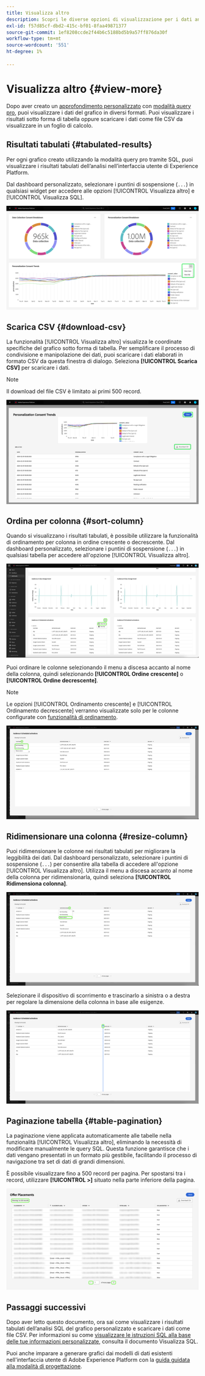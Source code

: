 ```yaml
---
title: Visualizza altro
description: Scopri le diverse opzioni di visualizzazione per i dati analizzati SQL. Dal dashboard personalizzato è possibile visualizzare i risultati tabulati dell’analisi o scaricare i dati elaborati in formato CSV.
exl-id: f57d85cf-dbd2-415c-bf01-8faa49871377
source-git-commit: 1ef8208ccde2f44b6c5188bd5b9a57ff876da30f
workflow-type: tm+mt
source-wordcount: '551'
ht-degree: 1%

---
```


# Visualizza altro {#view-more}

Dopo aver creato un [approfondimento personalizzato](../sql-insights/overview.md) con [modalità query pro](./overview.md), puoi visualizzare i dati del grafico in diversi formati. Puoi visualizzare i risultati sotto forma di tabella oppure scaricare i dati come file CSV da visualizzare in un foglio di calcolo.

## Risultati tabulati {#tabulated-results}

Per ogni grafico creato utilizzando la modalità query pro tramite SQL, puoi visualizzare i risultati tabulati dell’analisi nell’interfaccia utente di Experience Platform.

Dal dashboard personalizzato, selezionare i puntini di sospensione (`...`) in qualsiasi widget per accedere alle opzioni [!UICONTROL Visualizza altro] e [!UICONTROL Visualizza SQL].

![Dashboard personalizzato con il menu a discesa dei puntini di sospensione di un approfondimento e le opzioni Visualizza altro e Visualizza SQL evidenziate.](../../images/sql-insights/ellipses-dropdown.png)

## Scarica CSV {#download-csv}

La funzionalità [!UICONTROL Visualizza altro] visualizza le coordinate specifiche del grafico sotto forma di tabella. Per semplificare il processo di condivisione e manipolazione dei dati, puoi scaricare i dati elaborati in formato CSV da questa finestra di dialogo. Seleziona **[!UICONTROL Scarica CSV]** per scaricare i dati.

>[!NOTE]
>
>Il download del file CSV è limitato ai primi 500 record.

![Una finestra di dialogo che visualizza un&#39;anteprima delle informazioni e dei risultati tabulari dell&#39;istruzione SQL che ha generato le informazioni.](../../images/query-pro-mode/view-more-download-csv.png)

## Ordina per colonna {#sort-column}

Quando si visualizzano i risultati tabulati, è possibile utilizzare la funzionalità di ordinamento per colonna in ordine crescente o decrescente. Dal dashboard personalizzato, selezionare i puntini di sospensione (`...`) in qualsiasi tabella per accedere all&#39;opzione [!UICONTROL Visualizza altro].

![Dashboard personalizzato con il menu a discesa dei puntini di sospensione di una tabella ed evidenziata l&#39;opzione Visualizza altro.](../../images/query-pro-mode/advanced-ellipses-dropdown.png)

Puoi ordinare le colonne selezionando il menu a discesa accanto al nome della colonna, quindi selezionando **[!UICONTROL Ordine crescente]** o **[!UICONTROL Ordine decrescente]**.

>[!NOTE]
>
>Le opzioni [!UICONTROL Ordinamento crescente] e [!UICONTROL Ordinamento decrescente] verranno visualizzate solo per le colonne configurate con [funzionalità di ordinamento](./overview.md#advanced-attributes).

![Elenco a discesa delle colonne della tabella che mostra le opzioni Ordinamento crescente e Ordinamento decrescente evidenziate.](../../images/query-pro-mode/advanced-sort-dropdown.png)

## Ridimensionare una colonna {#resize-column}

Puoi ridimensionare le colonne nei risultati tabulati per migliorare la leggibilità dei dati. Dal dashboard personalizzato, selezionare i puntini di sospensione (`...`) per consentire alla tabella di accedere all&#39;opzione [!UICONTROL Visualizza altro]. Utilizza il menu a discesa accanto al nome della colonna per ridimensionarla, quindi seleziona **[!UICONTROL Ridimensiona colonna]**.

![Elenco a discesa delle colonne della tabella che mostra l&#39;opzione Ridimensiona colonna evidenziata.](../../images/query-pro-mode/advanced-resize-dropdown.png)

Selezionare il dispositivo di scorrimento e trascinarlo a sinistra o a destra per regolare la dimensione della colonna in base alle esigenze.

![Tabella in cui è evidenziata la barra di ridimensionamento colonne.](../../images/query-pro-mode/advanced-resize-column.png)

## Paginazione tabella {#table-pagination}

La paginazione viene applicata automaticamente alle tabelle nella funzionalità [!UICONTROL Visualizza altro], eliminando la necessità di modificare manualmente le query SQL. Questa funzione garantisce che i dati vengano presentati in un formato più gestibile, facilitando il processo di navigazione tra set di dati di grandi dimensioni.

È possibile visualizzare fino a 500 record per pagina. Per spostarsi tra i record, utilizzare **[!UICONTROL >]** situato nella parte inferiore della pagina.

![Risultati tabulati con risultati e impaginazione evidenziati.](../../images/query-pro-mode/advanced-table-pagination.png)

## Passaggi successivi

Dopo aver letto questo documento, ora sai come visualizzare i risultati tabulati dell’analisi SQL del grafico personalizzato e scaricare i dati come file CSV. Per informazioni su come [visualizzare le istruzioni SQL alla base delle tue informazioni personalizzate](./view-more.md), consulta il documento Visualizza SQL.

Puoi anche imparare a generare grafici dai modelli di dati esistenti nell&#39;interfaccia utente di Adobe Experience Platform con la [guida guidata alla modalità di progettazione](../../user-defined-dashboards.md).
